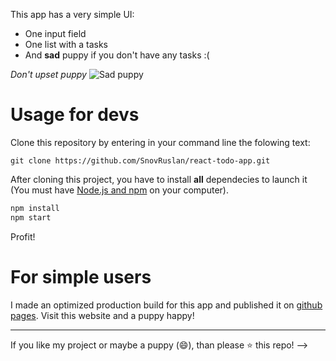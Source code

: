 

This app has a very simple UI:
- One input field
- One list with a tasks
- And __sad__ puppy if you don't have any tasks :(

_Don't upset puppy_
![Sad puppy](https://raw.githubusercontent.com/snovruslan/react-todo-app/master/docs/static/media/sad_dog.54335fd0.png)

# Usage for devs
Clone this repository by entering in your command line the folowing text:

`git clone https://github.com/SnovRuslan/react-todo-app.git`

After cloning this project, you have to install __all__ dependecies to launch it (You must have [Node.js and npm](https://nodejs.org/en/download/) on your computer).
```bash
npm install
npm start
```
Profit!
# For simple users
I made an optimized production build for this app and published it on [github pages](https://snovruslan.github.io/react-todo-app). Visit this website and a puppy happy!

---
If you like my project or maybe a puppy (:smile:), than please :star: this repo! -->
